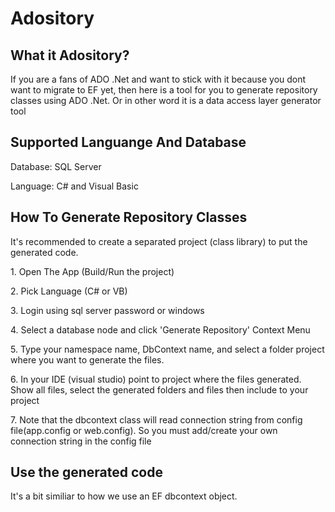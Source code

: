 # Adository
<h2>What it Adository?</h2> 
<p>If you are a fans of ADO .Net and want to stick with it because you dont want to migrate to EF yet, then here is a tool for you to generate repository classes using ADO .Net. Or in other word it is a data access layer generator tool</p>

<h2>Supported Languange And Database</h2>
<p>Database: SQL Server</p>
<p>Language: C# and Visual Basic</p>

<h2>How To Generate Repository Classes</h2>
<p>It's recommended to create a separated project (class library) to put the generated code.</p>
<p>1. Open The App (Build/Run the project)</p>
<p>2. Pick Language (C# or VB)</p>
<p>3. Login using sql server password or windows</p>
<p>4. Select a database node and click 'Generate Repository' Context Menu</p>
<p>5. Type your namespace name, DbContext name, and select a folder project where you want to generate the files.</p>
<p>6. In your IDE (visual studio) point to project where the files generated. Show all files, select the generated folders and files then include to your project</p>
<p>7. Note that the dbcontext class will read connection string from config file(app.config or web.config). So you must add/create your own connection string in the config file </p>

<h2>Use the generated code</h2>
<p>It's a bit similiar to how we use an EF dbcontext object.</p>

